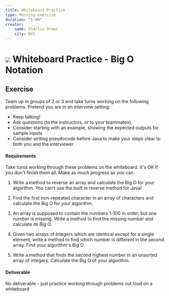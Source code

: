 ```yaml
---
title: Whiteboard Practice
type: Morning exercise
duration: "1:00"
creator:
    name: Charlie Drews
    city: NYC
---
```


# ![](https://ga-dash.s3.amazonaws.com/production/assets/logo-9f88ae6c9c3871690e33280fcf557f33.png) Whiteboard Practice - Big O Notation

## Exercise

Team up in groups of 2 or 3 and take turns working on the following problems. Pretend you are in an interview setting:
- Keep talking!
- Ask questions (to the instructors, or to your teammates)
- Consider starting with an example, showing the expected outputs for sample inputs
- Consider writing pseudocode before Java to make your steps clear to both you and the interviewer

#### Requirements

Take turns working through these problems on the whiteboard. It's OK if you don't finish them all. Make as much progress as you can.

1. Write a method to reverse an array and calculate the Big O for your algorithm. You can't use the built in reverse method for Java!

2. Find the first non-repeated character in an array of characters and calculate the Big O for your algorithm.

3. An array is supposed to contain the numbers 1-100 in order, but one number is missing. Write a method to find the missing number and calculate its Big O.

4. Given two arrays of integers which are identical except for a single element, write a method to find which number is different in the second array. Find your algorithm's Big O.

5. Write a method that finds the second highest number in an unsorted array of integers. Calculate the Big O of your algorithm.

#### Deliverable

No deliverable - just practice working through problems out loud on a whiteboard
